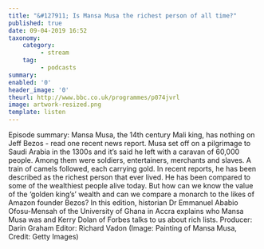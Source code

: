 ```yaml
---
title: "&#127911; Is Mansa Musa the richest person of all time?"
published: true
date: 09-04-2019 16:52
taxonomy:
    category:
         - stream
    tag:
         - podcasts
summary:
enabled: '0'
header_image: '0'
theurl: http://www.bbc.co.uk/programmes/p074jvrl
image: artwork-resized.png
template: listen
---
```

 
Episode summary: Mansa Musa, the 14th century Mali king, has nothing on Jeff Bezos - read one recent news report. Musa set off on a pilgrimage to Saudi Arabia in the 1300s and it’s said he left with a caravan of 60,000 people. Among them were soldiers, entertainers, merchants and slaves. A train of camels followed, each carrying gold. In recent reports, he has been described as the richest person that ever lived. He has been compared to some of the wealthiest people alive today. But how can we know the value of the ‘golden king’s’ wealth and can we compare a monarch to the likes of Amazon founder Bezos? In this edition, historian Dr Emmanuel Ababio Ofosu-Mensah of the University of Ghana in Accra explains who Mansa Musa was and Kerry Dolan of Forbes talks to us about rich lists. Producer: Darin Graham Editor: Richard Vadon (Image: Painting of Mansa Musa, Credit: Getty Images)
